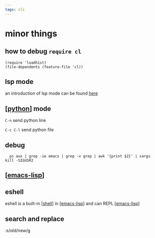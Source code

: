 ```yaml
---
tags: cli
---
```

# minor things

## how to debug `require cl`

```emacs-lisp
(require 'loadhist)
(file-dependents (feature-file 'cl))
```

## lsp mode

an introduction of lsp mode can be found [here](https://emacs-lsp.github.io/lsp-mode/tutorials/how-to-turn-off/)

## [[python]] mode

`C-n` send python line

`C-c C-l` send python file

## debug

```shell
  ps aux | grep -ie emacs | grep -v grep | awk '{print $2}' | xargs kill -SIGUSR2
```

## [[emacs-lisp]]

## eshell

eshell is a built-in [[shell]] in [[emacs-lisp]] and can REPL [[emacs-lisp]]

## search and replace

  :s/old/new/g

[//begin]: # "Autogenerated link references for markdown compatibility"
[python]: ../../docs/python/python.md "python"
[emacs-lisp]: emacs-lisp.md "cl-lib"
[shell]: ../../docs/devops/shell.md "shell"
[//end]: # "Autogenerated link references"
